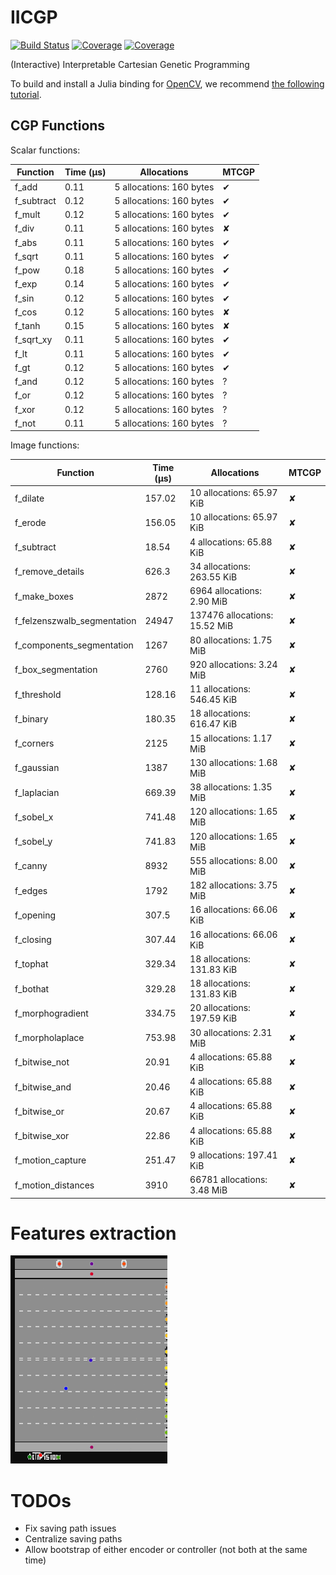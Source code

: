 # IICGP

[![Build Status](https://travis-ci.com/erwanlecarpentier/IICGP.jl.svg?branch=master)](https://travis-ci.com/erwanlecarpentier/IICGP.jl)
[![Coverage](https://codecov.io/gh/erwanlecarpentier/IICGP.jl/branch/master/graph/badge.svg)](https://codecov.io/gh/erwanlecarpentier/IICGP.jl)
[![Coverage](https://coveralls.io/repos/github/erwanlecarpentier/IICGP.jl/badge.svg?branch=master)](https://coveralls.io/github/erwanlecarpentier/IICGP.jl?branch=master)

(Interactive) Interpretable Cartesian Genetic Programming

To build and install a Julia binding for [OpenCV](https://github.com/opencv/opencv), we recommend [the following tutorial](https://docs.opencv.org/master/d8/da4/tutorial_julia.html).

## CGP Functions

Scalar functions:

| Function | Time (μs) | Allocations | MTCGP |
|---|---|---|---|
| f_add | 0.11 | 5 allocations: 160  bytes | ✔ |
| f_subtract | 0.12 | 5 allocations: 160  bytes | ✔ |
| f_mult | 0.12 | 5 allocations: 160  bytes | ✔ |
| f_div | 0.11 | 5 allocations: 160  bytes | ✘ |
| f_abs | 0.11 | 5 allocations: 160  bytes | ✔ |
| f_sqrt | 0.11 | 5 allocations: 160  bytes | ✔ |
| f_pow | 0.18 | 5 allocations: 160  bytes | ✔ |
| f_exp | 0.14 | 5 allocations: 160  bytes | ✔ |
| f_sin | 0.12 | 5 allocations: 160  bytes | ✔ |
| f_cos | 0.12 | 5 allocations: 160  bytes | ✘ |
| f_tanh | 0.15 | 5 allocations: 160  bytes | ✘ |
| f_sqrt_xy | 0.11 | 5 allocations: 160  bytes | ✔ |
| f_lt | 0.11 | 5 allocations: 160  bytes | ✔ |
| f_gt | 0.12 | 5 allocations: 160  bytes | ✔ |
| f_and | 0.12 | 5 allocations: 160  bytes | ? |
| f_or | 0.12 | 5 allocations: 160  bytes | ? |
| f_xor | 0.12 | 5 allocations: 160  bytes | ? |
| f_not | 0.11 | 5 allocations: 160  bytes | ? |

Image functions:

| Function | Time (μs) | Allocations | MTCGP |
|---|---|---|---|
| f_dilate | 157.02 | 10 allocations: 65.97 KiB | ✘ |
| f_erode | 156.05 | 10 allocations: 65.97 KiB | ✘ |
| f_subtract | 18.54 | 4 allocations: 65.88 KiB | ✘ |
| f_remove_details | 626.3 | 34 allocations: 263.55 KiB | ✘ |
| f_make_boxes | 2872 | 6964 allocations: 2.90 MiB | ✘ |
| f_felzenszwalb_segmentation | 24947 | 137476 allocations: 15.52 MiB | ✘ |
| f_components_segmentation | 1267 | 80 allocations: 1.75 MiB | ✘ |
| f_box_segmentation | 2760 | 920 allocations: 3.24 MiB | ✘ |
| f_threshold | 128.16 | 11 allocations: 546.45 KiB | ✘ |
| f_binary | 180.35 | 18 allocations: 616.47 KiB | ✘ |
| f_corners | 2125 | 15 allocations: 1.17 MiB | ✘ |
| f_gaussian | 1387 | 130 allocations: 1.68 MiB | ✘ |
| f_laplacian | 669.39 | 38 allocations: 1.35 MiB | ✘ |
| f_sobel_x | 741.48 | 120 allocations: 1.65 MiB | ✘ |
| f_sobel_y | 741.83 | 120 allocations: 1.65 MiB | ✘ |
| f_canny | 8932 | 555 allocations: 8.00 MiB | ✘ |
| f_edges | 1792 | 182 allocations: 3.75 MiB | ✘ |
| f_opening | 307.5 | 16 allocations: 66.06 KiB | ✘ |
| f_closing | 307.44 | 16 allocations: 66.06 KiB | ✘ |
| f_tophat | 329.34 | 18 allocations: 131.83 KiB | ✘ |
| f_bothat | 329.28 | 18 allocations: 131.83 KiB | ✘ |
| f_morphogradient | 334.75 | 20 allocations: 197.59 KiB | ✘ |
| f_morpholaplace | 753.98 | 30 allocations: 2.31 MiB | ✘ |
| f_bitwise_not | 20.91 | 4 allocations: 65.88 KiB | ✘ |
| f_bitwise_and | 20.46 | 4 allocations: 65.88 KiB | ✘ |
| f_bitwise_or | 20.67 | 4 allocations: 65.88 KiB | ✘ |
| f_bitwise_xor | 22.86 | 4 allocations: 65.88 KiB | ✘ |
| f_motion_capture | 251.47 | 9 allocations: 197.41 KiB | ✘ |
| f_motion_distances | 3910 | 66781 allocations: 3.48 MiB | ✘ |

# Features extraction

![](gifs/freeway_centroids_cropped.gif)

# TODOs

- Fix saving path issues
- Centralize saving paths
- Allow bootstrap of either encoder or controller (not both at the same time)

